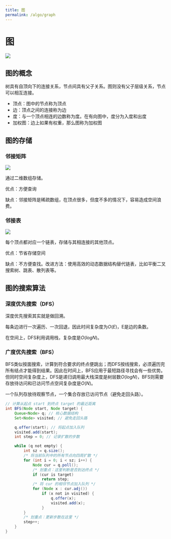 ```yaml
---
title: 图
permalink: /algo/graph
---
```


# 图

![](https://static001.geekbang.org/resource/image/df/af/df85dc345a9726cab0338e68982fd1af.jpg)

## 图的概念

树具有自顶向下的连接关系，节点间具有父子关系。图则没有父子层级关系，节点可以相互连接。

- 顶点：图中的节点称为顶点
- 边：顶点之间的连接称为边
- 度：与一个顶点相连的边数称为度。在有向图中，度分为入度和出度
- 加权图：边上如果有权重，那么图称为加权图

## 图的存储

### 邻接矩阵

![](https://static001.geekbang.org/resource/image/62/d2/625e7493b5470e774b5aa91fb4fdb9d2.jpg)

通过二维数组存储。

优点：方便查询

缺点：邻接矩阵是稀疏数组，在顶点很多，但度不多的情况下，容易造成空间浪费。

### 邻接表

![](https://static001.geekbang.org/resource/image/03/94/039bc254b97bd11670cdc4bf2a8e1394.jpg)

每个顶点都对应一个链表，存储与其相连接的其他顶点。

优点：节省存储空间

缺点：不方便查找。改进方法：使用高效的动态数据结构替代链表，比如平衡二叉搜索树、跳表、散列表等。


## 图的搜索算法

### 深度优先搜索（DFS）

深度优先搜索其实就是做回溯。

每条边进行一次遍历、一次回退，因此时间复杂度为$O(E)$，E是边的条数。

在空间上，DFS利用调用栈，复杂度是$O(logN)$。

### 广度优先搜索（BFS）

BFS类似按面搜索，计算到符合要求的终点便跳出；而DFS按线搜索，必须遍历完所有结点才能得到结果。因此在时间上，BFS应用于最短路径寻找会有一些优势。但同时空间复杂度上，DFS是递归调用最大栈深度是树层数$O(logN)$，BFS则需要存放待访问和已访问节点空间复杂度是$O(N)$。

一个队列存放待观察节点，一个集合存放已访问节点（避免走回头路）。

``` java
// 计算从起点 start 到终点 target 的最近距离
int BFS(Node start, Node target) {
    Queue<Node> q; // 核心数据结构
    Set<Node> visited; // 避免走回头路

    q.offer(start); // 将起点加入队列
    visited.add(start);
    int step = 0; // 记录扩散的步数

    while (q not empty) {
        int sz = q.size();
        /* 将当前队列中的所有节点向四周扩散 */
        for (int i = 0; i < sz; i++) {
            Node cur = q.poll();
            /* 划重点：这里判断是否到达终点 */
            if (cur is target)
                return step;
            /* 将 cur 的相邻节点加入队列 */
            for (Node x : cur.adj())
                if (x not in visited) {
                    q.offer(x);
                    visited.add(x);
                }
        }
        /* 划重点：更新步数在这里 */
        step++;
    }
}
```
